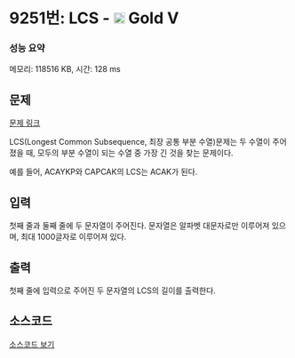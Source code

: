 # 9251번: LCS - <img src="https://static.solved.ac/tier_small/11.svg" style="height:20px" /> Gold V

<!-- performance -->
### 성능 요약
메모리: 118516 KB, 시간: 128 ms
<!-- end -->

## 문제

[문제 링크](https://boj.kr/9251)


<p>LCS(Longest Common Subsequence, 최장 공통 부분 수열)문제는 두 수열이 주어졌을 때, 모두의 부분 수열이 되는 수열 중 가장 긴 것을 찾는 문제이다.</p>

<p>예를 들어, ACAYKP와 CAPCAK의 LCS는 ACAK가 된다.</p>



## 입력


<p>첫째 줄과 둘째 줄에 두 문자열이 주어진다. 문자열은 알파벳 대문자로만 이루어져 있으며, 최대 1000글자로 이루어져 있다.</p>



## 출력


<p>첫째 줄에 입력으로 주어진 두 문자열의 LCS의 길이를 출력한다.</p>



## 소스코드

[소스코드 보기](LCS.py)